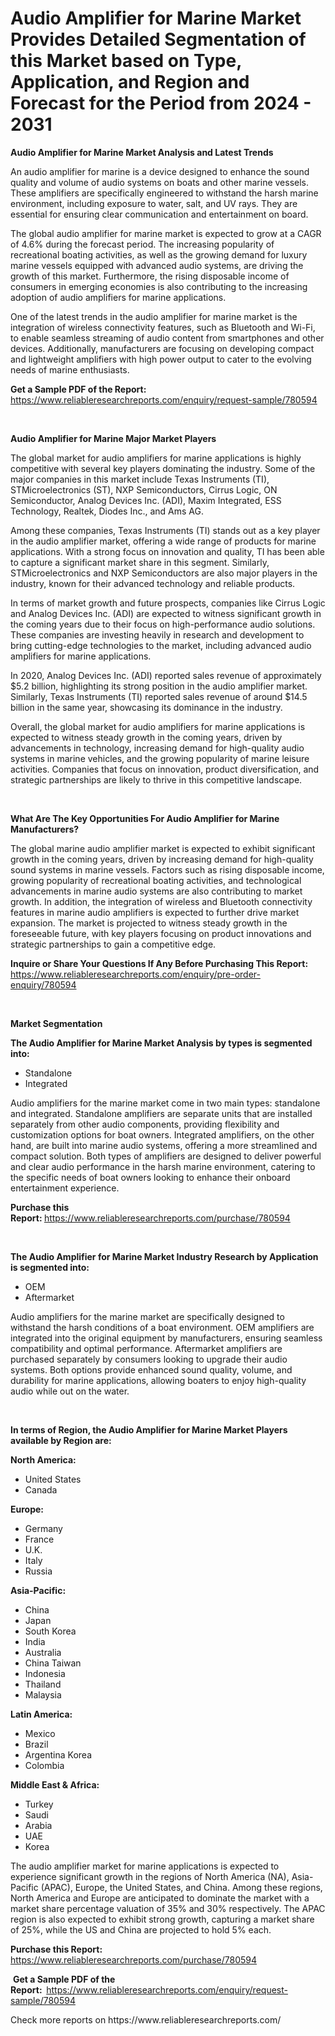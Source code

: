 <p><h1>Audio Amplifier for Marine Market Provides Detailed Segmentation of this Market based on Type, Application, and Region and Forecast for the Period from 2024 - 2031</h1></p><p><strong>Audio Amplifier for Marine Market Analysis and Latest Trends</strong></p>
<p><p>An audio amplifier for marine is a device designed to enhance the sound quality and volume of audio systems on boats and other marine vessels. These amplifiers are specifically engineered to withstand the harsh marine environment, including exposure to water, salt, and UV rays. They are essential for ensuring clear communication and entertainment on board.</p><p>The global audio amplifier for marine market is expected to grow at a CAGR of 4.6% during the forecast period. The increasing popularity of recreational boating activities, as well as the growing demand for luxury marine vessels equipped with advanced audio systems, are driving the growth of this market. Furthermore, the rising disposable income of consumers in emerging economies is also contributing to the increasing adoption of audio amplifiers for marine applications.</p><p>One of the latest trends in the audio amplifier for marine market is the integration of wireless connectivity features, such as Bluetooth and Wi-Fi, to enable seamless streaming of audio content from smartphones and other devices. Additionally, manufacturers are focusing on developing compact and lightweight amplifiers with high power output to cater to the evolving needs of marine enthusiasts.</p></p>
<p><strong>Get a Sample PDF of the Report:&nbsp;</strong> <a href="https://www.reliableresearchreports.com/enquiry/request-sample/780594">https://www.reliableresearchreports.com/enquiry/request-sample/780594</a></p>
<p>&nbsp;</p>
<p><strong>Audio Amplifier for Marine Major Market Players</strong></p>
<p><p>The global market for audio amplifiers for marine applications is highly competitive with several key players dominating the industry. Some of the major companies in this market include Texas Instruments (TI), STMicroelectronics (ST), NXP Semiconductors, Cirrus Logic, ON Semiconductor, Analog Devices Inc. (ADI), Maxim Integrated, ESS Technology, Realtek, Diodes Inc., and Ams AG.</p><p>Among these companies, Texas Instruments (TI) stands out as a key player in the audio amplifier market, offering a wide range of products for marine applications. With a strong focus on innovation and quality, TI has been able to capture a significant market share in this segment. Similarly, STMicroelectronics and NXP Semiconductors are also major players in the industry, known for their advanced technology and reliable products.</p><p>In terms of market growth and future prospects, companies like Cirrus Logic and Analog Devices Inc. (ADI) are expected to witness significant growth in the coming years due to their focus on high-performance audio solutions. These companies are investing heavily in research and development to bring cutting-edge technologies to the market, including advanced audio amplifiers for marine applications.</p><p>In 2020, Analog Devices Inc. (ADI) reported sales revenue of approximately $5.2 billion, highlighting its strong position in the audio amplifier market. Similarly, Texas Instruments (TI) reported sales revenue of around $14.5 billion in the same year, showcasing its dominance in the industry.</p><p>Overall, the global market for audio amplifiers for marine applications is expected to witness steady growth in the coming years, driven by advancements in technology, increasing demand for high-quality audio systems in marine vehicles, and the growing popularity of marine leisure activities. Companies that focus on innovation, product diversification, and strategic partnerships are likely to thrive in this competitive landscape.</p></p>
<p>&nbsp;</p>
<p><strong>What Are The Key Opportunities For Audio Amplifier for Marine Manufacturers?</strong></p>
<p><p>The global marine audio amplifier market is expected to exhibit significant growth in the coming years, driven by increasing demand for high-quality sound systems in marine vessels. Factors such as rising disposable income, growing popularity of recreational boating activities, and technological advancements in marine audio systems are also contributing to market growth. In addition, the integration of wireless and Bluetooth connectivity features in marine audio amplifiers is expected to further drive market expansion. The market is projected to witness steady growth in the foreseeable future, with key players focusing on product innovations and strategic partnerships to gain a competitive edge.</p></p>
<p><strong>Inquire or Share Your Questions If Any Before Purchasing This Report:</strong> <a href="https://www.reliableresearchreports.com/enquiry/pre-order-enquiry/780594">https://www.reliableresearchreports.com/enquiry/pre-order-enquiry/780594</a></p>
<p>&nbsp;</p>
<p><strong>Market Segmentation</strong></p>
<p><strong>The Audio Amplifier for Marine Market Analysis by types is segmented into:</strong></p>
<p><ul><li>Standalone</li><li>Integrated</li></ul></p>
<p><p>Audio amplifiers for the marine market come in two main types: standalone and integrated. Standalone amplifiers are separate units that are installed separately from other audio components, providing flexibility and customization options for boat owners. Integrated amplifiers, on the other hand, are built into marine audio systems, offering a more streamlined and compact solution. Both types of amplifiers are designed to deliver powerful and clear audio performance in the harsh marine environment, catering to the specific needs of boat owners looking to enhance their onboard entertainment experience.</p></p>
<p><strong>Purchase this Report:&nbsp;</strong><a href="https://www.reliableresearchreports.com/purchase/780594">https://www.reliableresearchreports.com/purchase/780594</a></p>
<p>&nbsp;</p>
<p><strong>The Audio Amplifier for Marine Market Industry Research by Application is segmented into:</strong></p>
<p><ul><li>OEM</li><li>Aftermarket</li></ul></p>
<p><p>Audio amplifiers for the marine market are specifically designed to withstand the harsh conditions of a boat environment. OEM amplifiers are integrated into the original equipment by manufacturers, ensuring seamless compatibility and optimal performance. Aftermarket amplifiers are purchased separately by consumers looking to upgrade their audio systems. Both options provide enhanced sound quality, volume, and durability for marine applications, allowing boaters to enjoy high-quality audio while out on the water.</p></p>
<p>&nbsp;</p>
<p><strong>In terms of Region, the Audio Amplifier for Marine Market Players available by Region are:</strong></p>
<p>
    <p> <strong> North America: </strong>
        <ul>
            <li>United States</li>
            <li>Canada</li>
        </ul>
        </p> 
    <p> <strong> Europe: </strong>
        <ul>
            <li>Germany</li>
            <li>France</li>
            <li>U.K.</li>
            <li>Italy</li>
            <li>Russia</li>
        </ul>
        </p> 
    <p> <strong> Asia-Pacific: </strong>
        <ul>
            <li>China</li>
            <li>Japan</li>
            <li>South Korea</li>
            <li>India</li>
            <li>Australia</li>
            <li>China Taiwan</li>
            <li>Indonesia</li>
            <li>Thailand</li>
            <li>Malaysia</li>
        </ul>
        </p> 
    <p> <strong> Latin America: </strong>
        <ul>
            <li>Mexico</li>
            <li>Brazil</li>
            <li>Argentina Korea</li>
            <li>Colombia</li>
        </ul>
        </p> 
    <p> <strong> Middle East & Africa: </strong>
        <ul>
            <li>Turkey</li>
            <li>Saudi</li>
            <li>Arabia</li>
            <li>UAE</li>
            <li>Korea</li>
        </ul>
    </p>
    </p>
<p><p>The audio amplifier market for marine applications is expected to experience significant growth in the regions of North America (NA), Asia-Pacific (APAC), Europe, the United States, and China. Among these regions, North America and Europe are anticipated to dominate the market with a market share percentage valuation of 35% and 30% respectively. The APAC region is also expected to exhibit strong growth, capturing a market share of 25%, while the US and China are projected to hold 5% each.</p></p>
<p><strong>Purchase this Report: </strong><a href="https://www.reliableresearchreports.com/purchase/780594">https://www.reliableresearchreports.com/purchase/780594</a></p>
<p>&nbsp;<strong>Get a Sample PDF of the Report:&nbsp;&nbsp;</strong><a href="https://www.reliableresearchreports.com/enquiry/request-sample/780594">https://www.reliableresearchreports.com/enquiry/request-sample/780594</a></p>
<p><strong></strong></p>
<p>Check more reports on https://www.reliableresearchreports.com/</p>